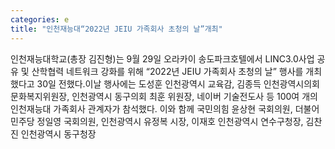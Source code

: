 ```yaml
---
categories: e
title: "인천재능대“2022년 JEIU 가족회사 초청의 날”개최"
---
```

인천재능대학교(총장 김진형)는 9월 29일 오라카이 송도파크호텔에서 LINC3.0사업 공유 및 산학협력 네트워크 강화를 위해 “2022년 JEIU 가족회사 초청의 날” 행사를 개최했다고 30일 전했다.이날 행사에는 도성훈 인천광역시 교육감, 김종득 인천광역시의회 문화복지위원장, 인천광역시 동구의회 최훈 위원장, 네이버 기술전도사 등 100여 개의 인천재능대 가족회사 관계자가 참석했다. 이와 함께 국민의힘 윤상현 국회의원, 더불어민주당 정일영 국회의원, 인천광역시 유정복 시장, 이재호 인천광역시 연수구청장, 김찬진 인천광역시 동구청장